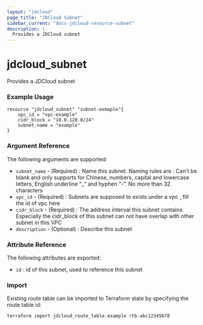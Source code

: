 ```yaml
---
layout: "jdcloud"
page_title: "JDCloud Subnet"
sidebar_current: "docs-jdcloud-resource-subnet"
description: |-
  Provides a JDCloud subnet
---
```


# jdcloud\_subnet

Provides a JDCloud subnet

### Example Usage 

```hcl
resource "jdcloud_subnet" "subnet-exmaple"{
	vpc_id = "vpc-example"
	cidr_block = "10.0.128.0/24"
	subnet_name = "example"
}
```

### Argument Reference 

The following arguments are supported:

* `subnet_name` - \(Required\) : Name this subnet. Naming rules are :  Can't be blank and only supports for Chinese, numbers, capital and lowercase letters, English underline “\_” and hyphen “-”. No more than 32 characters
* `vpc_id` - \(Required\) : Subnets are supposed to exists under a vpc , fill the id of vpc here
* `cidr_block` - \(Required\) : The address interval this subnet contains. Especially the cidr\_block of this subnet can not  have overlap with other subnet in this VPC
* `description` - \(Optional\) : Describe this subnet

### Attribute Reference 

The following attributes are exported:

* `id` : id of this subnet, used to reference this subnet

### Import

Existing route table can be imported to Terraform state by specifying the route table id:

```bash
terraform import jdcloud_route_table.example rtb-abc12345678
```
